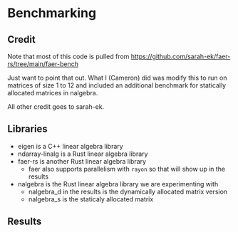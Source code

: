 # Benchmarking

## Credit

Note that most of this code is pulled from https://github.com/sarah-ek/faer-rs/tree/main/faer-bench

Just want to point that out. What I (Cameron) did was modify this to run on matrices of size 1 to 12 and included an additional benchmark for statically allocated matrices in nalgebra.

All other credit goes to sarah-ek.

## Libraries

- eigen is a C++ linear algebra library
- ndarray-linalg is a Rust linear algebra library
- faer-rs is another Rust linear algebra library
  - faer also supports parallelism with `rayon` so that will show up in the results
- nalgebra is the Rust linear algebra library we are experimenting with
  - nalgebra_d in the results is the dynamically allocated matrix version
  - nalgebra_s is the staticaly allocated matrix

## Results
